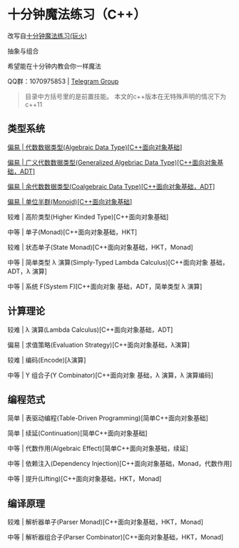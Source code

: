 # 十分钟魔法练习（C++）

改写自[十分钟魔法练习(玩火)](https://github.com/goldimax/magic-in-ten-mins)

抽象与组合

希望能在十分钟内教会你一样魔法

QQ群：1070975853 | 
[Telegram Group](https://t.me/joinchat/Gla40h2ZvlSrqImOMaMUEA)

> 目录中方括号里的是前置技能。
> 本文的c++版本在无特殊声明的情况下为c++11

## 类型系统

[偏易 | 代数数据类型(Algebraic Data Type)[C++面向对象基础]](doc/ADT.md)

[偏易 | 广义代数数据类型(Generalized Algebriac Data Type)[C++面向对象基础，ADT]](doc/GADT.md)

[偏易 | 余代数数据类型(Coalgebraic Data Type)[C++面向对象基础，ADT]](doc/CoData.md)

[偏易 | 单位半群(Monoid)[C++面向对象基础]](doc/Monoid.md)

较难 | 高阶类型(Higher Kinded Type)[C++面向对象基础]

中等 | 单子(Monad)[C++面向对象基础，HKT]

较难 | 状态单子(State Monad)[C++面向对象基础，HKT，Monad]

中等 | 简单类型 λ 演算(Simply-Typed Lambda Calculus)[C++面向对象 基础，ADT，λ 演算]

中等 | 系统 F(System F)[C++面向对象 基础，ADT，简单类型 λ 演算]

## 计算理论

较难 | λ 演算(Lambda Calculus)[C++面向对象基础，ADT]

偏易 | 求值策略(Evaluation Strategy)[C++面向对象基础，λ演算] 

较难 | 编码(Encode)[λ演算]

中等 | Y 组合子(Y Combinator)[C++面向对象 基础，λ 演算，λ 演算编码]

## 编程范式

简单 | 表驱动编程(Table-Driven Programming)[简单C++面向对象基础]

简单 | 续延(Continuation)[简单C++面向对象基础]

中等 | 代数作用(Algebraic Effect)[简单C++面向对象基础，续延]

中等 | 依赖注入(Dependency Injection)[C++面向对象基础，Monad，代数作用]

中等 | 提升(Lifting)[C++面向对象基础，HKT，Monad]

## 编译原理

较难 | 解析器单子(Parser Monad)[C++面向对象基础，HKT，Monad]

中等 | 解析器组合子(Parser Combinator)[C++面向对象基础，HKT，Monad]
